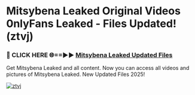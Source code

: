 # Mitsybena Leaked Original Videos 0nlyFans Leaked - Files Updated! (ztvj)

<h3>🔴 CLICK HERE 🌐==►► <a href="https://tinyurl.com/2m67pmp6" rel="nofollow">Mitsybena Leaked Updated Files</a></h3>

Get Mitsybena Leaked and all content. Now you can access all videos and pictures of Mitsybena Leaked. New Updated Files 2025!

[![ztvj](https://i.imgur.com/H4QAA4z.gif)](https://tinyurl.com/2m67pmp6)